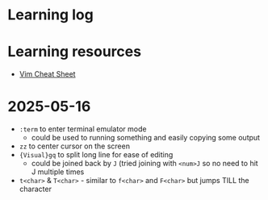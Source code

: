 # Learning log

# Learning resources
* [Vim Cheat Sheet](https://vim.rtorr.com/)

# 2025-05-16
* `:term` to enter terminal emulator mode
    * could be used to running something and easily copying some output
* `zz` to center cursor on the screen
* `{Visual}gq` to split long line for ease of editing
    * could be joined back by `J` (tried joining with `<num>J` so no need to hit J multiple times
* `t<char>` & `T<char>` - similar to `f<char>` and `F<char>` but jumps TILL the character
